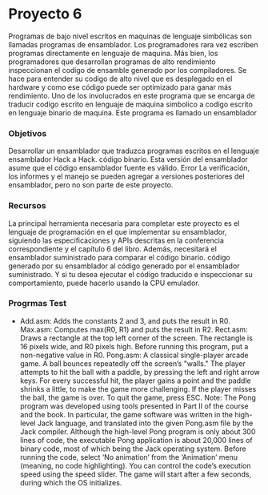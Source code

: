 # Proyecto 6  
Programas de bajo nivel escritos en maquinas de lenguaje simbólicas son llamadas programas de ensamblador. Los programadores rara vez escriben programas directamente en lenguaje de maquina. Más bien, los programadores que desarrollan programas de alto rendimiento inspeccionan el codigo de ensamble generado por los compiladores. Se hace para entender su codigo de alto nivel que es desplegado en el hardware y como ese código puede ser optimizado para ganar más rendimiento. Uno de los involucrados en este programa que se encarga de traducir codigo escrito en lenguaje de maquina simbolico a codigo escrito en lenguaje binario de maquina. Este programa es llamado un ensamblador 

<h3>Objetivos </h3>
Desarrollar un ensamblador que traduzca programas escritos en el lenguaje ensamblador Hack a Hack.
código binario. Esta versión del ensamblador asume que el código ensamblador fuente es válido. Error
La verificación, los informes y el manejo se pueden agregar a versiones posteriores del ensamblador, pero no son parte
de este proyecto.

<h3>Recursos</h3>
La principal herramienta necesaria para completar este proyecto es el lenguaje de programación en el que
implementar su ensamblador, siguiendo las especificaciones y APIs descritas en la conferencia correspondiente
y el capítulo 6 del libro. Además, necesitará el ensamblador suministrado para comparar el código binario.
código generado por su ensamblador al código generado por el ensamblador suministrado. Y si tu
desea ejecutar el código traducido e inspeccionar su comportamiento, puede hacerlo usando la CPU
emulador.

<h3>Progrmas Test</h3>

<ul>
  <li>Add.asm: Adds the constants 2 and 3, and puts the result in R0.</li>
  Max.asm: Computes max(R0, R1) and puts the result in R2.
  Rect.asm: Draws a rectangle at the top left corner of the screen. The rectangle is 16 pixels wide,
  and R0 pixels high. Before running this program, put a non-negative value in R0.
  Pong.asm: A classical single-player arcade game. A ball bounces repeatedly off the screen’s "walls."
  The player attempts to hit the ball with a paddle, by pressing the left and right arrow keys. For
  every successful hit, the player gains a point and the paddle shrinks a little, to make the game more
  challenging. If the player misses the ball, the game is over. To quit the game, press ESC. Note: The
  Pong program was developed using tools presented in Part II of the course and the book. In
  particular, the game software was written in the high-level Jack language, and translated into the
  given Pong.asm file by the Jack compiler. Although the high-level Pong program is only about 300
  lines of code, the executable Pong application is about 20,000 lines of binary code, most of which
  being the Jack operating system. Before running the code, select ‘No animation’ from the
  ‘Animation’ menu (meaning, no code highlighting). You can control the code’s execution speed
  using the speed slider. The game will start after a few seconds, during which the OS initializes.
</ul>
